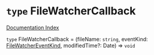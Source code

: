 # `type` FileWatcherCallback

[Documentation Index](../README.md)

`type` FileWatcherCallback = (fileName: `string`, eventKind: [FileWatcherEventKind](../enum.FileWatcherEventKind/README.md), modifiedTime?: Date) => `void`